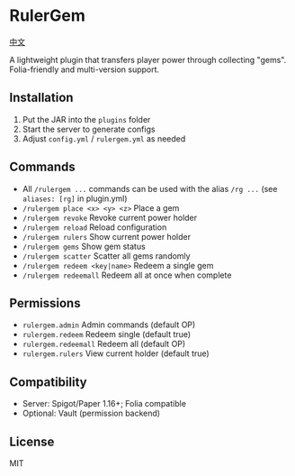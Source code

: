 # RulerGem

[中文](README.md)

A lightweight plugin that transfers player power through collecting "gems". Folia-friendly and multi-version support.

## Installation
1. Put the JAR into the `plugins` folder
2. Start the server to generate configs
3. Adjust `config.yml` / `rulergem.yml` as needed

## Commands
- All `/rulergem ...` commands can be used with the alias `/rg ...` (see `aliases: [rg]` in plugin.yml)
- `/rulergem place <x> <y> <z>` Place a gem
- `/rulergem revoke` Revoke current power holder
- `/rulergem reload` Reload configuration
- `/rulergem rulers` Show current power holder
- `/rulergem gems` Show gem status
- `/rulergem scatter` Scatter all gems randomly
- `/rulergem redeem <key|name>` Redeem a single gem
- `/rulergem redeemall` Redeem all at once when complete

## Permissions
- `rulergem.admin` Admin commands (default OP)
- `rulergem.redeem` Redeem single (default true)
- `rulergem.redeemall` Redeem all (default OP)
- `rulergem.rulers` View current holder (default true)

## Compatibility
- Server: Spigot/Paper 1.16+; Folia compatible
- Optional: Vault (permission backend)

## License
MIT
